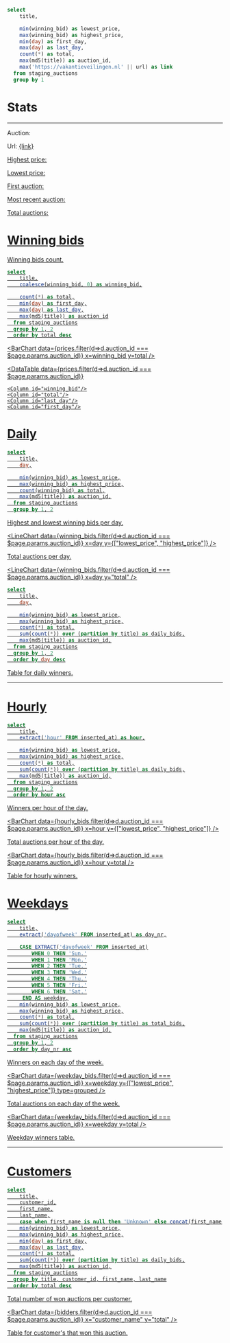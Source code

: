 ```sql stats
select
    title,

    min(winning_bid) as lowest_price,
    max(winning_bid) as highest_price,
    min(day) as first_day,
    max(day) as last_day,
    count(*) as total,
    max(md5(title)) as auction_id,
    max('https://vakantieveilingen.nl' || url) as link
  from staging_auctions
  group by 1
```
# Stats

---

<script>
$: stats_filtered = stats.filter(d => d.auction_id === $page.params.auction_id);
$: link = stats_filtered.length > 0 ? stats_filtered[0].link : ""
</script>


Auction: <b><Value data={stats_filtered} column="title" /></b>

Url:  <u><a href="{link}">{link}</a><u>

Highest price: <b><Value data={stats_filtered} column="highest_price" /></b>

Lowest price: <b><Value data={stats_filtered} column="lowest_price" /></b>

First auction: <b><Value data={stats_filtered} column="first_day" /></b>

Most recent auction: <b><Value data={stats_filtered} column="last_day" /></b>

Total auctions: <b><Value data={stats_filtered} column="total" /></b>

# Winning bids

Winning bids count.



```sql prices
select
    title,
    coalesce(winning_bid, 0) as winning_bid,

    count(*) as total,
    min(day) as first_day,
    max(day) as last_day,
    max(md5(title)) as auction_id
  from staging_auctions
  group by 1, 2
  order by total desc
```

<BarChart
  data={prices.filter(d=>d.auction_id === $page.params.auction_id)}
  x=winning_bid
  y=total
/>

<DataTable 
  data={prices.filter(d=>d.auction_id === $page.params.auction_id)}
>
    <Column id="winning_bid"/>
    <Column id="total"/>
    <Column id="last_day"/>
    <Column id="first_day"/>
</DataTable>

# Daily


```sql winning_bids
select
    title,
    day,

    min(winning_bid) as lowest_price,
    max(winning_bid) as highest_price,
    count(winning_bid) as total,
    max(md5(title)) as auction_id,
  from staging_auctions
  group by 1, 2
```

Highest and lowest winning bids per day.

<LineChart
  data={winning_bids.filter(d=>d.auction_id === $page.params.auction_id)}
  x=day
  y={["lowest_price", "highest_price"]}
/>

Total auctions per day.

<LineChart
  data={winning_bids.filter(d=>d.auction_id === $page.params.auction_id)}
  x=day
  y="total"
/>


```sql daily_bids
select
    title,
    day,

    min(winning_bid) as lowest_price,
    max(winning_bid) as highest_price,
    count(*) as total,
    sum(count(*)) over (partition by title) as daily_bids,
    max(md5(title)) as auction_id,
  from staging_auctions
  group by 1, 2
  order by day desc
```

Table for daily winners.

<DataTable 
  data="{daily_bids.filter(d=>d.auction_id === $page.params.auction_id)}"
  search="true"
  sortable="true"
/>

---

# Hourly

```sql hourly_bids
select
    title,
    extract('hour' FROM inserted_at) as hour,

    min(winning_bid) as lowest_price,
    max(winning_bid) as highest_price,
    count(*) as total,
    sum(count(*)) over (partition by title) as daily_bids,
    max(md5(title)) as auction_id,
  from staging_auctions
  group by 1, 2
  order by hour asc
```

Winners per hour of the day.

<BarChart
  data={hourly_bids.filter(d=>d.auction_id === $page.params.auction_id)}
  x=hour
  y={["lowest_price", "highest_price"]}
/>

Total auctions per hour of the day.

<BarChart
  data={hourly_bids.filter(d=>d.auction_id === $page.params.auction_id)}
  x=hour
  y=total
/>

Table for hourly winners.

<DataTable 
  data="{hourly_bids.filter(d=>d.auction_id === $page.params.auction_id)}"
  search="true"
  sortable="true"
/>

# Weekdays

```sql weekday_bids
select
    title,
    extract('dayofweek' FROM inserted_at) as day_nr,

    CASE EXTRACT('dayofweek' FROM inserted_at)
        WHEN 0 THEN 'Sun.'
        WHEN 1 THEN 'Mon.'
        WHEN 2 THEN 'Tue.'
        WHEN 3 THEN 'Wed.'
        WHEN 4 THEN 'Thu.'
        WHEN 5 THEN 'Fri.'
        WHEN 6 THEN 'Sat.'
     END AS weekday,
    min(winning_bid) as lowest_price,
    max(winning_bid) as highest_price,
    count(*) as total,
    sum(count(*)) over (partition by title) as total_bids,
    max(md5(title)) as auction_id,
  from staging_auctions
  group by 1, 2
  order by day_nr asc
```

Winners on each day of the week.

<BarChart
  data={weekday_bids.filter(d=>d.auction_id === $page.params.auction_id)}
  x=weekday
  y={["lowest_price", "highest_price"]}
  type=grouped
/>

Total auctions on each day of the week.

<BarChart
  data={weekday_bids.filter(d=>d.auction_id === $page.params.auction_id)}
  x=weekday
  y=total
/>

Weekday winners table.

<DataTable 
  data="{weekday_bids.filter(d=>d.auction_id === $page.params.auction_id)}"
  search="true"
  sortable="true"
/>

---

# Customers

```sql bidders
select
    title,
    customer_id,
    first_name,
    last_name,
    case when first_name is null then 'Unknown' else concat(first_name,' ', last_name) end as customer_name,
    min(winning_bid) as lowest_price,
    max(winning_bid) as highest_price,
    min(day) as first_day,
    max(day) as last_day,
    count(*) as total,
    sum(count(*)) over (partition by title) as daily_bids,
    max(md5(title)) as auction_id,
  from staging_auctions
  group by title, customer_id, first_name, last_name
  order by total desc
```

Total number of won auctions per customer.

<BarChart
  data={bidders.filter(d=>d.auction_id === $page.params.auction_id)}
  x="customer_name"
  y="total"
/>

Table for customer's that won this auction.
 
<DataTable 
  data="{bidders.filter(d=>d.auction_id === $page.params.auction_id)}"
  search="true"
  sortable="true"
/>

